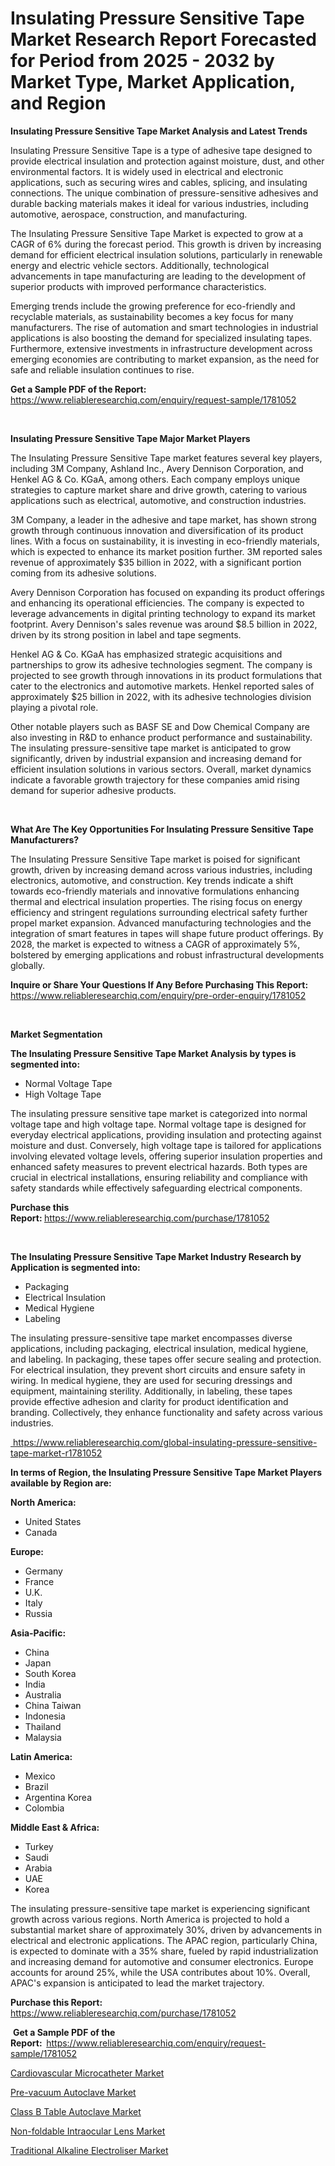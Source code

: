 <p><h1>Insulating Pressure Sensitive Tape Market Research Report Forecasted for Period from 2025 -  2032 by Market Type, Market Application, and Region</h1></p><p><strong>Insulating Pressure Sensitive Tape Market Analysis and Latest Trends</strong></p>
<p><p>Insulating Pressure Sensitive Tape is a type of adhesive tape designed to provide electrical insulation and protection against moisture, dust, and other environmental factors. It is widely used in electrical and electronic applications, such as securing wires and cables, splicing, and insulating connections. The unique combination of pressure-sensitive adhesives and durable backing materials makes it ideal for various industries, including automotive, aerospace, construction, and manufacturing.</p><p>The Insulating Pressure Sensitive Tape Market is expected to grow at a CAGR of 6% during the forecast period. This growth is driven by increasing demand for efficient electrical insulation solutions, particularly in renewable energy and electric vehicle sectors. Additionally, technological advancements in tape manufacturing are leading to the development of superior products with improved performance characteristics. </p><p>Emerging trends include the growing preference for eco-friendly and recyclable materials, as sustainability becomes a key focus for many manufacturers. The rise of automation and smart technologies in industrial applications is also boosting the demand for specialized insulating tapes. Furthermore, extensive investments in infrastructure development across emerging economies are contributing to market expansion, as the need for safe and reliable insulation continues to rise.</p></p>
<p><strong>Get a Sample PDF of the Report:&nbsp;</strong> <a href="https://www.reliableresearchiq.com/enquiry/request-sample/1781052?utm_campaign=103&utm_medium=2&utm_source=Github&utm_content=ia&utm_term=25032025&utm_id=insulating-pressure-sensitive-tape">https://www.reliableresearchiq.com/enquiry/request-sample/1781052</a></p>
<p>&nbsp;</p>
<p><strong>Insulating Pressure Sensitive Tape Major Market Players</strong></p>
<p><p>The Insulating Pressure Sensitive Tape market features several key players, including 3M Company, Ashland Inc., Avery Dennison Corporation, and Henkel AG & Co. KGaA, among others. Each company employs unique strategies to capture market share and drive growth, catering to various applications such as electrical, automotive, and construction industries.</p><p>3M Company, a leader in the adhesive and tape market, has shown strong growth through continuous innovation and diversification of its product lines. With a focus on sustainability, it is investing in eco-friendly materials, which is expected to enhance its market position further. 3M reported sales revenue of approximately $35 billion in 2022, with a significant portion coming from its adhesive solutions.</p><p>Avery Dennison Corporation has focused on expanding its product offerings and enhancing its operational efficiencies. The company is expected to leverage advancements in digital printing technology to expand its market footprint. Avery Dennison's sales revenue was around $8.5 billion in 2022, driven by its strong position in label and tape segments.</p><p>Henkel AG & Co. KGaA has emphasized strategic acquisitions and partnerships to grow its adhesive technologies segment. The company is projected to see growth through innovations in its product formulations that cater to the electronics and automotive markets. Henkel reported sales of approximately $25 billion in 2022, with its adhesive technologies division playing a pivotal role.</p><p>Other notable players such as BASF SE and Dow Chemical Company are also investing in R&D to enhance product performance and sustainability. The insulating pressure-sensitive tape market is anticipated to grow significantly, driven by industrial expansion and increasing demand for efficient insulation solutions in various sectors. Overall, market dynamics indicate a favorable growth trajectory for these companies amid rising demand for superior adhesive products.</p></p>
<p>&nbsp;</p>
<p><strong>What Are The Key Opportunities For Insulating Pressure Sensitive Tape Manufacturers?</strong></p>
<p><p>The Insulating Pressure Sensitive Tape market is poised for significant growth, driven by increasing demand across various industries, including electronics, automotive, and construction. Key trends indicate a shift towards eco-friendly materials and innovative formulations enhancing thermal and electrical insulation properties. The rising focus on energy efficiency and stringent regulations surrounding electrical safety further propel market expansion. Advanced manufacturing technologies and the integration of smart features in tapes will shape future product offerings. By 2028, the market is expected to witness a CAGR of approximately 5%, bolstered by emerging applications and robust infrastructural developments globally.</p></p>
<p><strong>Inquire or Share Your Questions If Any Before Purchasing This Report:</strong> <a href="https://www.reliableresearchiq.com/enquiry/pre-order-enquiry/1781052?utm_campaign=103&utm_medium=2&utm_source=Github&utm_content=ia&utm_term=25032025&utm_id=insulating-pressure-sensitive-tape">https://www.reliableresearchiq.com/enquiry/pre-order-enquiry/1781052</a></p>
<p>&nbsp;</p>
<p><strong>Market Segmentation</strong></p>
<p><strong>The Insulating Pressure Sensitive Tape Market Analysis by types is segmented into:</strong></p>
<p><ul><li>Normal Voltage Tape</li><li>High Voltage Tape</li></ul></p>
<p><p>The insulating pressure sensitive tape market is categorized into normal voltage tape and high voltage tape. Normal voltage tape is designed for everyday electrical applications, providing insulation and protecting against moisture and dust. Conversely, high voltage tape is tailored for applications involving elevated voltage levels, offering superior insulation properties and enhanced safety measures to prevent electrical hazards. Both types are crucial in electrical installations, ensuring reliability and compliance with safety standards while effectively safeguarding electrical components.</p></p>
<p><strong>Purchase this Report:&nbsp;</strong><a href="https://www.reliableresearchiq.com/purchase/1781052?utm_campaign=103&utm_medium=2&utm_source=Github&utm_content=ia&utm_term=25032025&utm_id=insulating-pressure-sensitive-tape">https://www.reliableresearchiq.com/purchase/1781052</a></p>
<p>&nbsp;</p>
<p><strong>The Insulating Pressure Sensitive Tape Market Industry Research by Application is segmented into:</strong></p>
<p><ul><li>Packaging</li><li>Electrical Insulation</li><li>Medical Hygiene</li><li>Labeling</li></ul></p>
<p><p>The insulating pressure-sensitive tape market encompasses diverse applications, including packaging, electrical insulation, medical hygiene, and labeling. In packaging, these tapes offer secure sealing and protection. For electrical insulation, they prevent short circuits and ensure safety in wiring. In medical hygiene, they are used for securing dressings and equipment, maintaining sterility. Additionally, in labeling, these tapes provide effective adhesion and clarity for product identification and branding. Collectively, they enhance functionality and safety across various industries.</p></p>
<p><a href="https://www.reliableresearchiq.com/global-insulating-pressure-sensitive-tape-market-r1781052?utm_campaign=103&utm_medium=2&utm_source=Github&utm_content=ia&utm_term=25032025&utm_id=insulating-pressure-sensitive-tape">&nbsp;https://www.reliableresearchiq.com/global-insulating-pressure-sensitive-tape-market-r1781052</a></p>
<p><strong>In terms of Region, the Insulating Pressure Sensitive Tape Market Players available by Region are:</strong></p>
<p>
    <p> <strong> North America: </strong>
        <ul>
            <li>United States</li>
            <li>Canada</li>
        </ul>
        </p> 
    <p> <strong> Europe: </strong>
        <ul>
            <li>Germany</li>
            <li>France</li>
            <li>U.K.</li>
            <li>Italy</li>
            <li>Russia</li>
        </ul>
        </p> 
    <p> <strong> Asia-Pacific: </strong>
        <ul>
            <li>China</li>
            <li>Japan</li>
            <li>South Korea</li>
            <li>India</li>
            <li>Australia</li>
            <li>China Taiwan</li>
            <li>Indonesia</li>
            <li>Thailand</li>
            <li>Malaysia</li>
        </ul>
        </p> 
    <p> <strong> Latin America: </strong>
        <ul>
            <li>Mexico</li>
            <li>Brazil</li>
            <li>Argentina Korea</li>
            <li>Colombia</li>
        </ul>
        </p> 
    <p> <strong> Middle East & Africa: </strong>
        <ul>
            <li>Turkey</li>
            <li>Saudi</li>
            <li>Arabia</li>
            <li>UAE</li>
            <li>Korea</li>
        </ul>
    </p>
    </p>
<p><p>The insulating pressure-sensitive tape market is experiencing significant growth across various regions. North America is projected to hold a substantial market share of approximately 30%, driven by advancements in electrical and electronic applications. The APAC region, particularly China, is expected to dominate with a 35% share, fueled by rapid industrialization and increasing demand for automotive and consumer electronics. Europe accounts for around 25%, while the USA contributes about 10%. Overall, APAC's expansion is anticipated to lead the market trajectory.</p></p>
<p><strong>Purchase this Report: </strong><a href="https://www.reliableresearchiq.com/purchase/1781052?utm_campaign=103&utm_medium=2&utm_source=Github&utm_content=ia&utm_term=25032025&utm_id=insulating-pressure-sensitive-tape">https://www.reliableresearchiq.com/purchase/1781052</a></p>
<p>&nbsp;<strong>Get a Sample PDF of the Report:&nbsp;&nbsp;</strong><a href="https://www.reliableresearchiq.com/enquiry/request-sample/1781052?utm_campaign=103&utm_medium=2&utm_source=Github&utm_content=ia&utm_term=25032025&utm_id=insulating-pressure-sensitive-tape">https://www.reliableresearchiq.com/enquiry/request-sample/1781052</a></p>
<p><strong></strong></p>
<p><p><a href="https://github.com/astadtetcha28/Market-Research-Report-List-1/blob/main/cardiovascular-microcatheter-market.md?utm_campaign=103&utm_medium=2&utm_source=Github&utm_content=ia&utm_term=25032025&utm_id=insulating-pressure-sensitive-tape">Cardiovascular Microcatheter Market</a></p><p><a href="https://github.com/ertssmelov0/Market-Research-Report-List-1/blob/main/pre-vacuum-autoclave-market.md?utm_campaign=103&utm_medium=2&utm_source=Github&utm_content=ia&utm_term=25032025&utm_id=insulating-pressure-sensitive-tape">Pre-vacuum Autoclave Market</a></p><p><a href="https://github.com/pupekironim/Market-Research-Report-List-1/blob/main/class-b-table-autoclave-market.md?utm_campaign=103&utm_medium=2&utm_source=Github&utm_content=ia&utm_term=25032025&utm_id=insulating-pressure-sensitive-tape">Class B Table Autoclave Market</a></p><p><a href="https://github.com/siriocooch4a/Market-Research-Report-List-1/blob/main/non-foldable-intraocular-lens-market.md?utm_campaign=103&utm_medium=2&utm_source=Github&utm_content=ia&utm_term=25032025&utm_id=insulating-pressure-sensitive-tape">Non-foldable Intraocular Lens Market</a></p><p><a href="https://github.com/yakobotege/Market-Research-Report-List-1/blob/main/traditional-alkaline-electroliser-market.md?utm_campaign=103&utm_medium=2&utm_source=Github&utm_content=ia&utm_term=25032025&utm_id=insulating-pressure-sensitive-tape">Traditional Alkaline Electroliser Market</a></p></p>